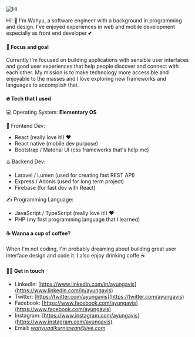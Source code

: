 ![Hi](https://media.giphy.com/media/Wj7lNjMNDxSmc/source.gif)

Hi! 👋️ I'm Wahyu, a software engineer with a background in programming and design. I've enjoyed experiences in web and mobile development especially as front end developer 💕


#### 🥅️ Focus and goal

Currently I'm focused on building applications with sensible user interfaces and good user experiences that help people discover and connect with each other. My mission is to make technology more accessible and enjoyable to the masses and I love exploring new frameworks and languages to accomplish that.


####  🔥️ Tech that I used

💻️ Operating System: **Elementary OS**

🎉️ Frontend Dev:

- React (really love it!) ❤️
- React native (mobile dev purpose)
- Bootstrap / Material UI (css frameworks that's help me)

♨️ Backend Dev:

- Laravel / Lumen (used for creating fast REST API)
- Express / Adonis (used for long term project)
- Firebase (for fast dev with React)

✍️ Programming Language:

- JavaScript / TypeScript (really love it!) ❤️
- PHP (my first programming language that I learned)


#### ☕️ Wanna a cup of coffee?

When I'm not coding, I'm probably dreaming about building great user interface design and code it. I also enjoy drinking coffe ☕️


#### 👨‍💻️ Get in touch

- LinkedIn: [https://www.linkedin.com/in/ayungavis](https://www.linkedin.com/in/ayungavis)
- Twitter: [https://twitter.com/ayungavis](https://twitter.com/ayungavis)
- Facebook: [https://www.facebook.com/ayungavis](https://www.facebook.com/ayungavis)
- Instagram: [https://www.instagram.com/ayungavis](https://www.instagram.com/ayungavis)
- Email: *wahyuadikurniawan@live.com*